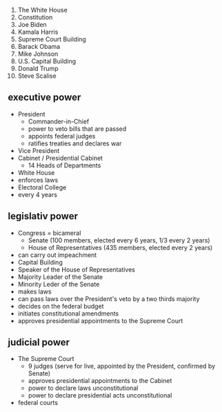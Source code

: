 1. The White House
2. Constitution
3. Joe Biden
4. Kamala Harris
5. Supreme Court Building
6. Barack Obama
7. Mike Johnson
8. U.S. Capital Building
9. Donald Trump
10. Steve Scalise


## executive power
- President
	- Commander-in-Chief
	- power to veto bills that are passed
	- appoints federal judges
	- ratifies treaties and declares war
- Vice President
- Cabinet / Presidential Cabinet
	- 14 Heads of Departments
- White House
- enforces laws
- Electoral College
- every 4 years

## legislativ power
- Congress = bicameral
	- Senate (100 members, elected every 6 years, 1/3 every 2 years)
	- House of Representatives (435 members, elected every 2 years)
- can carry out impeachment
- Capital Building
- Speaker of the House of Representatives
- Majority Leader of the Senate
- Minority Leder of the Senate
- makes laws
- can pass laws over the President's veto by a two thirds majority
- decides on the federal budget
- initiates constitutional amendments
- approves presidential appointments to the Supreme Court

## judicial power
- The Supreme Court
	- 9 judges (serve for live, appointed by the President, confirmed by Senate)
	- approves presidential appointments to the Cabinet
	- power to declare laws unconstitutional
	- power to declare presidential acts unconstitutional
- federal courts


